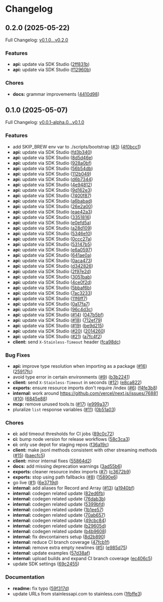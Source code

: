 # Changelog

## 0.2.0 (2025-05-22)

Full Changelog: [v0.1.0...v0.2.0](https://github.com/patronus-ai/patronus-api-node/compare/v0.1.0...v0.2.0)

### Features

* **api:** update via SDK Studio ([2ff831b](https://github.com/patronus-ai/patronus-api-node/commit/2ff831b5302efa67eb8d064e3548eecac93ab0ea))
* **api:** update via SDK Studio ([f12960b](https://github.com/patronus-ai/patronus-api-node/commit/f12960b000187b720e0a49f06d149fdd102de4d9))


### Chores

* **docs:** grammar improvements ([4410d98](https://github.com/patronus-ai/patronus-api-node/commit/4410d981c1d0d95fa871635af259af03823a355f))

## 0.1.0 (2025-05-07)

Full Changelog: [v0.0.1-alpha.0...v0.1.0](https://github.com/patronus-ai/patronus-api-node/compare/v0.0.1-alpha.0...v0.1.0)

### Features

* add SKIP_BREW env var to ./scripts/bootstrap ([#3](https://github.com/patronus-ai/patronus-api-node/issues/3)) ([4f0bcc1](https://github.com/patronus-ai/patronus-api-node/commit/4f0bcc1a51f77ea78a25a2f5f5f186303ab2f9a9))
* **api:** update via SDK Studio ([fd3b340](https://github.com/patronus-ai/patronus-api-node/commit/fd3b34001510894a8d2de664f7a0cd9ad64939f8))
* **api:** update via SDK Studio ([8d5d46e](https://github.com/patronus-ai/patronus-api-node/commit/8d5d46e75da8ea72c159baf9a8188a13fd2a2d99))
* **api:** update via SDK Studio ([928a0bf](https://github.com/patronus-ai/patronus-api-node/commit/928a0bfb98a02d42ffff14367ea246451ec87ed0))
* **api:** update via SDK Studio ([56b54db](https://github.com/patronus-ai/patronus-api-node/commit/56b54dbdbaf5dd6827cc411bed1b70b716dd64bd))
* **api:** update via SDK Studio ([112b049](https://github.com/patronus-ai/patronus-api-node/commit/112b049ea88e9167d14b6425d72fe9eb8ff65da9))
* **api:** update via SDK Studio ([d6b7344](https://github.com/patronus-ai/patronus-api-node/commit/d6b73441ea97d78c890a75bcb2591e875f46c94d))
* **api:** update via SDK Studio ([4e94812](https://github.com/patronus-ai/patronus-api-node/commit/4e9481282b282966dd16583e8591697df5cd7256))
* **api:** update via SDK Studio ([9d162e3](https://github.com/patronus-ai/patronus-api-node/commit/9d162e307b5e64e92334ec4c44d365c6e20d5591))
* **api:** update via SDK Studio ([7400f87](https://github.com/patronus-ai/patronus-api-node/commit/7400f8708ae1d3267c41af5f9709377ed49bdbe2))
* **api:** update via SDK Studio ([a6babad](https://github.com/patronus-ai/patronus-api-node/commit/a6babadab5481cbad5d6d765201e408182f2dd0b))
* **api:** update via SDK Studio ([26e2a00](https://github.com/patronus-ai/patronus-api-node/commit/26e2a00ff53cb34b30de8e7423ba36cdd8e43352))
* **api:** update via SDK Studio ([eae42a3](https://github.com/patronus-ai/patronus-api-node/commit/eae42a3a898d48b82919b78f29cab6ec02ad2a85))
* **api:** update via SDK Studio ([3351816](https://github.com/patronus-ai/patronus-api-node/commit/335181669097906ef71dbfefa22043ad3370005b))
* **api:** update via SDK Studio ([e0efd5a](https://github.com/patronus-ai/patronus-api-node/commit/e0efd5a68075988785be5f43e9572360a4214620))
* **api:** update via SDK Studio ([a28d109](https://github.com/patronus-ai/patronus-api-node/commit/a28d10980124df8a30a19b9ee73764869cc9cd24))
* **api:** update via SDK Studio ([5346e10](https://github.com/patronus-ai/patronus-api-node/commit/5346e10eb4d1fb008b8eda49633205764c626fee))
* **api:** update via SDK Studio ([0ccc27a](https://github.com/patronus-ai/patronus-api-node/commit/0ccc27a8ed53e55e8b5eec70baee04f27035f333))
* **api:** update via SDK Studio ([53147b5](https://github.com/patronus-ai/patronus-api-node/commit/53147b5d6fa91a117e729c2168ef39ea4ed92d91))
* **api:** update via SDK Studio ([e6a0597](https://github.com/patronus-ai/patronus-api-node/commit/e6a059780eb58f618996ddafd8cbcfa8d5845972))
* **api:** update via SDK Studio ([641ae0a](https://github.com/patronus-ai/patronus-api-node/commit/641ae0add83f7856a3b4238b586f7ca19ac462ce))
* **api:** update via SDK Studio ([0aca473](https://github.com/patronus-ai/patronus-api-node/commit/0aca47304a5b433059223dfbd4698e9bc43fa215))
* **api:** update via SDK Studio ([d342826](https://github.com/patronus-ai/patronus-api-node/commit/d3428262c0f27f7fa8aa0e8d6dab1210abd4fd44))
* **api:** update via SDK Studio ([2f97e2d](https://github.com/patronus-ai/patronus-api-node/commit/2f97e2dbd6a4aa08ac5f9aa8fd79c0b3586e1a0a))
* **api:** update via SDK Studio ([3051bab](https://github.com/patronus-ai/patronus-api-node/commit/3051bab9b82fb2ab8974cb36471154e20a93a033))
* **api:** update via SDK Studio ([4ce0f2d](https://github.com/patronus-ai/patronus-api-node/commit/4ce0f2d3e3666d5556d7a055e2a2cb80f61f56ba))
* **api:** update via SDK Studio ([5bbaf6b](https://github.com/patronus-ai/patronus-api-node/commit/5bbaf6b5c0624280da412bf01c8fc45af358c5de))
* **api:** update via SDK Studio ([7ac3233](https://github.com/patronus-ai/patronus-api-node/commit/7ac32339f63ac8fa84e53a62eb5a9a374591ebf8))
* **api:** update via SDK Studio ([11f6ff7](https://github.com/patronus-ai/patronus-api-node/commit/11f6ff78ebdc55b4879934d2dc40ed331ef1e273))
* **api:** update via SDK Studio ([0a17fa7](https://github.com/patronus-ai/patronus-api-node/commit/0a17fa745cdfa24152486f6ef7dd2d3e3d886878))
* **api:** update via SDK Studio ([96c4d3c](https://github.com/patronus-ai/patronus-api-node/commit/96c4d3c8a25bb32ef37dfb68751cbe9e9ea4c396))
* **api:** update via SDK Studio ([#14](https://github.com/patronus-ai/patronus-api-node/issues/14)) ([047b5bf](https://github.com/patronus-ai/patronus-api-node/commit/047b5bf47a643422b3a612f1fc754c163a2d913b))
* **api:** update via SDK Studio ([#18](https://github.com/patronus-ai/patronus-api-node/issues/18)) ([712ef79](https://github.com/patronus-ai/patronus-api-node/commit/712ef790dbf381a0c6e47486be644e0400047b9c))
* **api:** update via SDK Studio ([#19](https://github.com/patronus-ai/patronus-api-node/issues/19)) ([be9d215](https://github.com/patronus-ai/patronus-api-node/commit/be9d215742ee59862022e82122608f60c76e6dc4))
* **api:** update via SDK Studio ([#20](https://github.com/patronus-ai/patronus-api-node/issues/20)) ([2014260](https://github.com/patronus-ai/patronus-api-node/commit/20142608ac6444e10818c4e3b68f7894af95f60a))
* **api:** update via SDK Studio ([#21](https://github.com/patronus-ai/patronus-api-node/issues/21)) ([a7fc4f2](https://github.com/patronus-ai/patronus-api-node/commit/a7fc4f21957467bcb179513723ea07471d8b5f83))
* **client:** send `X-Stainless-Timeout` header ([fca98dc](https://github.com/patronus-ai/patronus-api-node/commit/fca98dcda2565ce8ff53cd8c41e0a30d32144207))


### Bug Fixes

* **api:** improve type resolution when importing as a package ([#16](https://github.com/patronus-ai/patronus-api-node/issues/16)) ([25917fc](https://github.com/patronus-ai/patronus-api-node/commit/25917fcc01630a9445a40d9e8f17847e529b0592))
* avoid type error in certain environments ([#9](https://github.com/patronus-ai/patronus-api-node/issues/9)) ([b3b2241](https://github.com/patronus-ai/patronus-api-node/commit/b3b2241cce50e27d35f74bfff5bc41c63d300046))
* **client:** send `X-Stainless-Timeout` in seconds ([#12](https://github.com/patronus-ai/patronus-api-node/issues/12)) ([e8ca822](https://github.com/patronus-ai/patronus-api-node/commit/e8ca822b47e31f7ef4857ea47f8162912ecee8e6))
* **exports:** ensure resource imports don't require /index ([#6](https://github.com/patronus-ai/patronus-api-node/issues/6)) ([f4fe3b8](https://github.com/patronus-ai/patronus-api-node/commit/f4fe3b817cd187ecfea3aa1c16dbf3a44e94393f))
* **internal:** work around https://github.com/vercel/next.js/issues/76881 ([#10](https://github.com/patronus-ai/patronus-api-node/issues/10)) ([6845e88](https://github.com/patronus-ai/patronus-api-node/commit/6845e88c244ca334c359e067beebe719224e33f7))
* **mcp:** remove unused tools.ts ([#17](https://github.com/patronus-ai/patronus-api-node/issues/17)) ([e999a37](https://github.com/patronus-ai/patronus-api-node/commit/e999a37e0100043df0f1997520c45ae5415c46c7))
* pluralize `list` response variables ([#11](https://github.com/patronus-ai/patronus-api-node/issues/11)) ([0b51a03](https://github.com/patronus-ai/patronus-api-node/commit/0b51a03482479c7d8e7a3254c612e154d8b3a087))


### Chores

* **ci:** add timeout thresholds for CI jobs ([89c0c72](https://github.com/patronus-ai/patronus-api-node/commit/89c0c72561fa64c9e864d7311180a21f7a1c391d))
* **ci:** bump node version for release workflows ([58c3ca3](https://github.com/patronus-ai/patronus-api-node/commit/58c3ca3c821c975f230c735cc4a83da0098bf024))
* **ci:** only use depot for staging repos ([f36a19c](https://github.com/patronus-ai/patronus-api-node/commit/f36a19c77ae99ee0569033c401ce0404245307b5))
* **client:** make jsonl methods consistent with other streaming methods ([#15](https://github.com/patronus-ai/patronus-api-node/issues/15)) ([baecfc5](https://github.com/patronus-ai/patronus-api-node/commit/baecfc5537fe165b36fb50bf33b59a31b0659294))
* **client:** minor internal fixes ([55864d2](https://github.com/patronus-ai/patronus-api-node/commit/55864d2d439b8acc5c797c2ed9fbef5f5e8211b7))
* **docs:** add missing deprecation warnings ([3ad55b6](https://github.com/patronus-ai/patronus-api-node/commit/3ad55b6f64832afc205a7a02f8676050358d1b4b))
* **exports:** cleaner resource index imports ([#7](https://github.com/patronus-ai/patronus-api-node/issues/7)) ([c3672b9](https://github.com/patronus-ai/patronus-api-node/commit/c3672b9b66a851448d3471dbfb77ac188635433b))
* **exports:** stop using path fallbacks ([#8](https://github.com/patronus-ai/patronus-api-node/issues/8)) ([15890e6](https://github.com/patronus-ai/patronus-api-node/commit/15890e6e229a3f724a67ca37acc64239b78da653))
* go live ([#1](https://github.com/patronus-ai/patronus-api-node/issues/1)) ([6e3719d](https://github.com/patronus-ai/patronus-api-node/commit/6e3719def2ccfca8b5844acc3098053ec9d5dcf6))
* **internal:** add aliases for Record and Array ([#13](https://github.com/patronus-ai/patronus-api-node/issues/13)) ([a1940bf](https://github.com/patronus-ai/patronus-api-node/commit/a1940bf7e5c5e5cbb629205d3b0b79828379d4e7))
* **internal:** codegen related update ([82ed6fb](https://github.com/patronus-ai/patronus-api-node/commit/82ed6fb79d64e78f25cc48cbb14f202a19010163))
* **internal:** codegen related update ([76dab3b](https://github.com/patronus-ai/patronus-api-node/commit/76dab3bedc77b6a773c396846a42b1632c3612c8))
* **internal:** codegen related update ([5399bfd](https://github.com/patronus-ai/patronus-api-node/commit/5399bfda610534786201159acb3c38178452d677))
* **internal:** codegen related update ([1b1ee57](https://github.com/patronus-ai/patronus-api-node/commit/1b1ee57bf928afaffe9d6511c12312a32dedfd4d))
* **internal:** codegen related update ([70ab657](https://github.com/patronus-ai/patronus-api-node/commit/70ab657f0cc2ae7068554eb78c5ded266ff010a9))
* **internal:** codegen related update ([49cbc84](https://github.com/patronus-ai/patronus-api-node/commit/49cbc841a67e6b2653ce64ca34dc89f83bb3516d))
* **internal:** codegen related update ([b29605d](https://github.com/patronus-ai/patronus-api-node/commit/b29605d2d738e8ad651b45fe119c085441855b6b))
* **internal:** codegen related update ([b4b9608](https://github.com/patronus-ai/patronus-api-node/commit/b4b9608fd2c89b8a7d24b30155b2c8a9270870a7))
* **internal:** fix devcontainers setup ([8d2b890](https://github.com/patronus-ai/patronus-api-node/commit/8d2b890aa8283d25022b6eb9f5aaf5983207cca7))
* **internal:** reduce CI branch coverage ([47fcb1f](https://github.com/patronus-ai/patronus-api-node/commit/47fcb1fe8edd8df4b1d7576a041d40923a60e2f7))
* **internal:** remove extra empty newlines ([#5](https://github.com/patronus-ai/patronus-api-node/issues/5)) ([e985d75](https://github.com/patronus-ai/patronus-api-node/commit/e985d7537194cdbb017cba7f966eaddfe8039b25))
* **internal:** update examples ([57d38af](https://github.com/patronus-ai/patronus-api-node/commit/57d38afe7d075890a93d52fb6a635c9f1e19b959))
* **internal:** upload builds and expand CI branch coverage ([ec406c5](https://github.com/patronus-ai/patronus-api-node/commit/ec406c5dd571aaa8f0306642519cc0b2cb2954ae))
* update SDK settings ([69c2455](https://github.com/patronus-ai/patronus-api-node/commit/69c2455fd87479810836571a9fbcdf24210a7dae))


### Documentation

* **readme:** fix typo ([59f317d](https://github.com/patronus-ai/patronus-api-node/commit/59f317dc1b0bfa44383dc1b2c5dac8cf1c4aa46b))
* update URLs from stainlessapi.com to stainless.com ([1fbffe3](https://github.com/patronus-ai/patronus-api-node/commit/1fbffe3d3f7d13b06708210d7ee161c040faf612))
